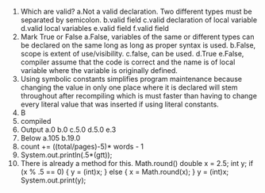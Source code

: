 1. Which are valid?
  a.Not a valid declaration. Two different types must be separated by semicolon.
  b.valid field
  c.valid declaration of local variable
  d.valid local variables
  e.valid field
  f.valid field
2. Mark True or False
  a.False, variables of the same or different types can be declared on the same long as long as proper syntax is used.
  b.False, scope is extent of use/visibility.
  c.false, can be used.
  d.True
  e.False, compiler assume that the code is correct and the name is of local variable where the variable is originally defined.
3. Using symbolic constants simplifies program maintenance because changing the value in only one place where it is declared will stem throughout after recompiling which is must faster than having to change every literal value that was inserted if using literal constants.
4. B
5. compiled
6. Output
  a.0
  b.0
  c.5.0
  d.5.0
  e.3
7. Below
  a.105
  b.19.0
8. count += ((total/pages)-5)* words - 1 
9. System.out.println(.5*(g*t*t));
10. There is already a method for this. Math.round() 
  double x = 2.5;
  int y;
  if (x % .5 == 0) {
    		y = (int)x;
      	} else {
		    x = Math.round(x);
	      }
	      y = (int)x;
	System.out.print(y);
